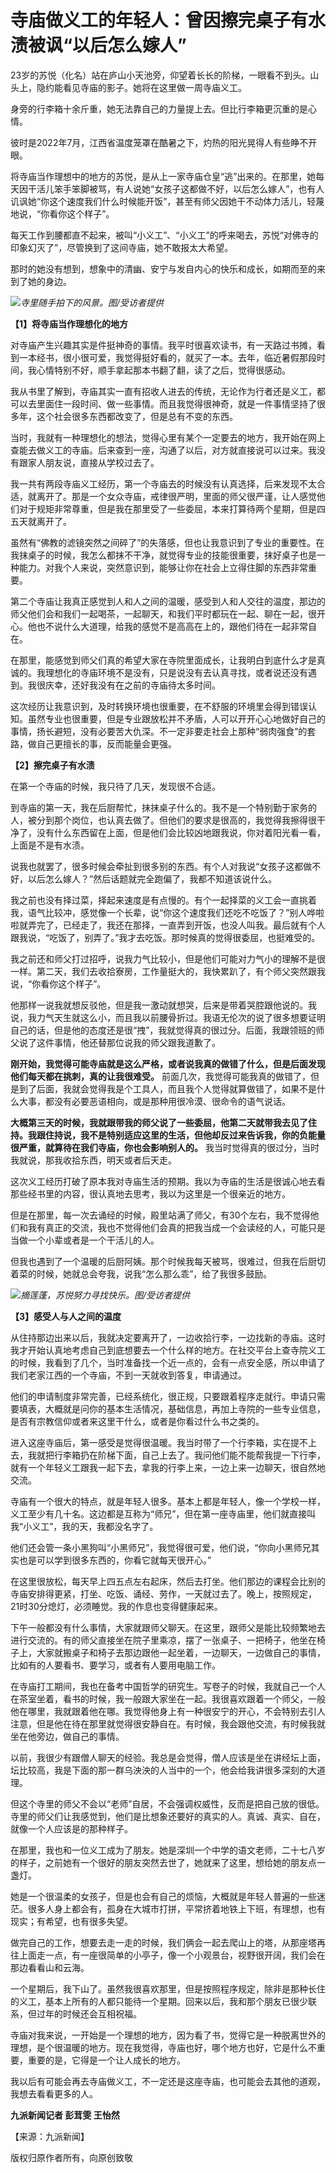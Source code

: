# 寺庙做义工的年轻人：曾因擦完桌子有水渍被讽“以后怎么嫁人”

23岁的苏悦（化名）站在庐山小天池旁，仰望着长长的阶梯，一眼看不到头。山头上，隐约能看见寺庙的影子。她将在这里做一周寺庙义工。

身旁的行李箱十余斤重，她无法靠自己的力量提上去。但比行李箱更沉重的是心情。

彼时是2022年7月，江西省温度笼罩在酷暑之下，灼热的阳光晃得人有些睁不开眼。

将寺庙当作理想中的地方的苏悦，是从上一家寺庙仓皇“逃”出来的。在那里，她每天因干活儿笨手笨脚被骂，有人说她“女孩子这都做不好，以后怎么嫁人”，也有人讥讽她“你这个速度我们什么时候能开饭”，甚至有师父因她干不动体力活儿，轻蔑地说，“你看你这个样子”。

每天工作到腰都直不起来，被叫“小义工”、“小义工”的呼来喝去，苏悦“对佛寺的印象幻灭了”，尽管换到了这间寺庙，她不敢报太大希望。

那时的她没有想到，想象中的清幽、安宁与发自内心的快乐和成长，如期而至的来到了她的身边。

![](https://inews.gtimg.com/om_bt/OUmSGrq0JKJf_H5k6knY-EVv1CIwvpWBxWgva7inHVa_sAA/1000)_寺里随手拍下的风景。图/受访者提供_

**【1】将寺庙当作理想化的地方**

对寺庙产生兴趣其实是件挺神奇的事情。我平时很喜欢读书，有一天路过书摊，看到一本经书，很小很可爱，我觉得挺好看的，就买了一本。去年，临近暑假那段时间，我心情特别不好，顺手拿起那本书翻了翻，读了之后，觉得很感动。

我从书里了解到，寺庙其实一直有招收人进去的传统，无论作为行者还是义工，都可以去里面住一段时间、做一些事情。而且我觉得很神奇，就是一件事情坚持了很多年，这个社会很多东西都改变了，但是总有不变的东西。

当时，我就有一种理想化的想法，觉得心里有某个一定要去的地方，我开始在网上查能去做义工的寺庙。后来查到一座，沟通了以后，对方就直接说可以过来。我没有跟家人朋友说，直接从学校过去了。

我一共有两段寺庙义工经历，第一个寺庙去的时候没有认真选择，后来发现不太合适，就离开了。那是一个女众寺庙，戒律很严明，里面的师父很严谨，让人感觉他们对于规矩非常尊重，但是我在那里受了一些委屈，本来打算待两个星期，但是四五天就离开了。

虽然有“佛教的滤镜突然之间碎了”的失落感，但也让我意识到了专业的重要性。在我抹桌子的时候，我怎么都抹不干净，就觉得专业的技能很重要，抹好桌子也是一种能力。对我个人来说，突然意识到，能够让你在社会上立得住脚的东西非常重要。

第二个寺庙让我真正感觉到人和人之间的温暖，感受到人和人交往的温度，那边的师父他们会和我们一起喝茶，一起聊天，和我们平时都玩在一起、聊在一起，很开心。他也不说什么大道理，给我的感觉不是高高在上的，跟他们待在一起非常自在。

在那里，能感觉到师父们真的希望大家在寺院里面成长，让我明白到底什么才是真诚的。我理想化的寺庙环境不是没有，只是说没有去认真寻找，或者说还没有遇到。我很庆幸，还好我没有在之前的寺庙待太多时间。

这次经历让我意识到，及时转换环境也很重要，在不舒服的环境里会得到错误认知。虽然专业也很重要，但是专业跟放松并不矛盾，人可以开开心心地做好自己的事情，扬长避短，没有必要苦大仇深。不一定非要走社会上那种“弱肉强食”的套路，做自己更擅长的事，反而能量会更强。

**【2】擦完桌子有水渍**

在第一个寺庙的时候，我只待了几天，发现很不合适。

到寺庙的第一天，我在后厨帮忙，抹抹桌子什么的。我不是一个特别勤于家务的人，被分到那个岗位，也认真去做了。但他们的要求是很高的，我觉得我擦得很干净了，没有什么东西留在上面，但是他们会比较凶地跟我说，你对着阳光看一看，上面是不是有水渍。

说我也就罢了，很多时候会牵扯到很多别的东西。有个人对我说“女孩子这都做不好，以后怎么嫁人？”然后话题就完全跑偏了，我都不知道该说什么。

我之前也没有择过菜，择起来速度是有点慢的。有个一起择菜的义工会一直挑着我，语气比较冲，感觉像一个长辈，说“你这个速度我们还吃不吃饭了？”别人哗啦啦就弄完了，已经走了，我还在那择，一直弄到开饭，也没人叫我。最后就有个人跟我说，“吃饭了，别弄了。”我才去吃饭。那时候真的觉得很委屈，也挺难受的。

我之前还和师父打过招呼，说我力气比较小，但是他们可能对力气小的理解不是很一样。第二天，我们去收拾寮房，工作量挺大的，我快累趴了，有个师父突然跟我说，“你看你这个样子”。

他那样一说我就想反驳他，但是我一激动就想哭，后来是带着哭腔跟他说的。我说，我力气天生就这么小，而且我以前腰骨折过。我语无伦次的说了很多想要证明自己的话，但是他的态度还是很“拽”，我就觉得真的很过分。后面，我跟领班的师父说了这件事情，他还替那位说我的师父跟我道歉了。

**刚开始，我觉得可能寺庙就是这么严格，或者说我真的做错了什么，但是后面发现他们每天都在挑刺，真的让我很难受。**
前面几次，我觉得可能我真的做错了，但是到了后面，我就会觉得我是个工具人，而且我个人觉得就算做错了，如果不是什么大事，都没有必要恶语相向，或是那种用很冷漠、很命令的语气说话。

**大概第三天的时候，我就跟带我的师父说了一些委屈，他第二天就带我去见了住持。我跟住持说，我不是特别适应这里的生活，但他却反过来告诉我，你的负能量很严重，就算待在我们寺庙，你也会影响别人的。**
我当时觉得真的很过分，当时我就说，那我收拾东西，明天或者后天走。

这次义工经历打破了原本我对寺庙生活的预期。我以为寺庙的生活是很诚心地去看那些经书里的内容，很认真地去思考，我以为这里是一个很亲近的地方。

但是在那里，每一次去诵经的时候，殿里站满了师父，有30个左右，我不觉得他们和我有真正的交流，我也不觉得他们会真的把我当成一个会读经的人，可能只是当做一个小辈或者是一个干活儿的人。

但我也遇到了一个温暖的后厨阿姨。那个时候我每天被骂，很难过，但我在后厨切着菜的时候，她就总会夸我，说我“怎么那么乖”，给了我很多鼓励。

![](https://inews.gtimg.com/om_bt/ObUmZ_dVoZhFNSOtm_XSuIKxOjasUNs_UASRz2FfPrazQAA/1000)_摘莲蓬，苏悦努力寻找快乐。图/受访者提供_

**【3】感受人与人之间的温度**

从住持那边出来以后，我就决定要离开了，一边收拾行李，一边找新的寺庙。这时我才开始认真地考虑自己到底想要去一个什么样的地方。在社交平台上查寺院义工的时候，我看到了几个，当时准备找一个近一点的，会有一点安全感，所以申请了我们老家江西的一个寺庙，不到一天就收到答复，申请通过。

他们的申请制度非常完善，已经系统化，很正规，只要跟着程序走就行。申请只需要填表，大概就是问你的基本生活情况，基础信息，再加上寺院的一些专业信息，是否有宗教信仰或者来这里干什么，或者是你看过什么书之类的。

进入这座寺庙后，第一感受是觉得很温暖。我当时带了一个行李箱，实在提不上去，我就把行李箱扔在阶梯下面，自己上去了。我问他们能不能帮我提一下行李，就有一个年轻义工跟我一起下去，拿我的行李上来，一边上来一边聊天，很自然地交流。

寺庙有一个很大的特点，就是年轻人很多。基本上都是年轻人，像一个学校一样，义工至少有几十名。这边都是互称为“师兄”，但在第一座寺庙里，他们就直接叫我“小义工”，我的天，我都没名字了。

他们还会管一条小黑狗叫“小黑师兄”，我觉得很可爱，他们说，“你向小黑师兄其实也是可以学到很多东西的，你看它就每天很开心。”

在这里很放松，每天早上四五点左右起床，然后去打坐。他们那边的课程会比别的寺庙安排得更紧，打坐、吃饭、诵经、劳作，一天就过去了。晚上，按照规定，21时30分熄灯，必须睡觉。我的作息也变得健康起来。

下午一般都没有什么事情，大家就跟师父聊天。在这里，跟师父是能比较频繁地去进行交流的。有的师父直接坐在院子里乘凉，摆了一张桌子、一把椅子，他坐在椅子上，大家就搬桌子和椅子去那边跟他一起坐着，一边聊天，一边做自己的事情，比如有的人要看书、要学习，或者有人要用电脑工作。

在寺庙打工期间，我也在备考中国哲学的研究生。写卷子的时候，我就自己一个人在茶室坐着，看书的时候，我一般跟大家坐在一起。我很喜欢跟着一个师父，一般他在哪里，我就跟着他在哪。我觉得他身上有一种很安宁的开心，不会特别去引人注意，但是他在待在那里就觉得很安静自在。有时候，我会跟他交流，有时候我就坐在他旁边，做自己的事情。

以前，我很少有跟僧人聊天的经验。我总是会觉得，僧人应该是坐在讲经坛上面，坛比较高，我是下面的那一群乌泱泱的人当中的一个，他会给我讲很多深刻的大道理。

但这个寺里的师父不会以“老师”自居，不会强调权威性，反而是把自己放的很低。寺里的师父们让我感觉到，他们是比想象还要好的真实的人。真诚、真实、自在，就像一个人应该是的那种样子。

在那里，我也和一位义工成为了朋友。她是深圳一个中学的语文老师，二十七八岁的样子，之前她有一个很好的朋友突然去世了，她就来了这里，想给她的朋友点一盏灯。

她是一个很温柔的女孩子，但是也会有自己的烦恼，大概就是年轻人普遍的一些迷茫。很多人身上都会有，孤身在大城市打拼，平常挤着地铁上下班，有理想，也有现实；有希望，也有很多失望。

做完自己的工作，想要去走一走的时候，我们俩会一起去爬山上的塔，从那座塔再往上面走一点，有一座很简单的小亭子，像一个小观景台，视野很开阔，我们会在那边看看山和云海。

一个星期后，我下山了。虽然我很喜欢那里，但是按照程序规定，除非是那种长住的义工，基本上所有的人都只能待一个星期。回来以后，我和那个朋友已很少联系，但过年的时候还会互相祝福。

寺庙对我来说，一开始是一个理想的地方，因为看了书，觉得它是一种脱离世外的理想，是个很温暖的地方。现在我觉得，寺庙也好，哪个地方也好，它是什么不重要，重要的是，它得是一个让人成长的地方。

我以后有可能会再去寺庙做义工，不一定还是这座寺庙，也可能会去其他的道观，我想去看看更多的人。

**九派新闻记者 彭茸雯 王怡然**

【来源：九派新闻】

版权归原作者所有，向原创致敬


